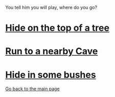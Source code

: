 You tell him you will play, where do you go?

# [Hide on the top of a tree](/tree.md)

# [Run to a nearby Cave](/cave.md)

# [Hide in some bushes](/bushes.md)


[Go back to the main page](../README.md)